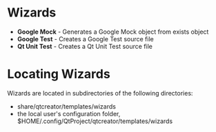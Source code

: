 # Wizards

* **Google Mock** - Generates a Google Mock object from exists object
* **Google Test** - Creates a Google Test source file
* **Qt Unit Test** - Creates a Qt Unit Test source file

# Locating Wizards

Wizards are located in subdirectories of the following directories:

* share/qtcreator/templates/wizards
* the local user's configuration folder, $HOME/.config/QtProject/qtcreator/templates/wizards
